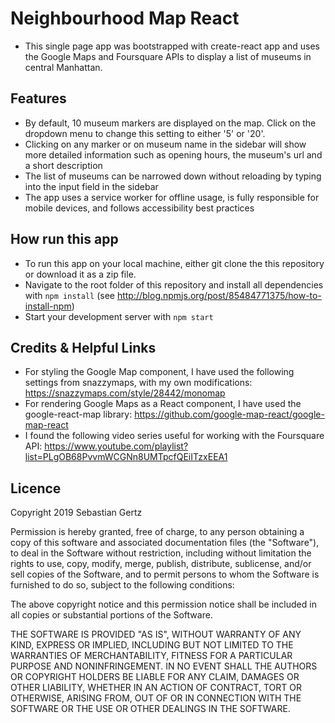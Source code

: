 # Neighbourhood Map React
* This single page app was bootstrapped with create-react app and uses the Google Maps and Foursquare APIs to display a list of museums in central Manhattan.

## Features
* By default, 10 museum markers are displayed on the map. Click on the dropdown menu to change this setting to either '5' or '20'.
* Clicking on any marker or on museum name in the sidebar will show more detailed information such as opening hours, the museum's url and a short description
* The list of museums can be narrowed down without reloading by typing into the input field in the sidebar
* The app uses a service worker for offline usage, is fully responsible for mobile devices, and follows accessibility best practices

## How run this app
* To run this app on your local machine, either git clone the this repository or download it as a zip file.
* Navigate to the root folder of this repository and install all dependencies with `npm install` (see  http://blog.npmjs.org/post/85484771375/how-to-install-npm)
* Start your development server with `npm start`

## Credits & Helpful Links
* For styling the Google Map component, I have used the following settings from snazzymaps, with my own modifications:
https://snazzymaps.com/style/28442/monomap
* For rendering Google Maps as a React component, I have used the google-react-map library:
https://github.com/google-map-react/google-map-react
* I found the following video series useful for working with the Foursquare API:
https://www.youtube.com/playlist?list=PLgOB68PvvmWCGNn8UMTpcfQEiITzxEEA1

## Licence
Copyright 2019 Sebastian Gertz

Permission is hereby granted, free of charge, to any person obtaining a copy of this software and associated documentation files (the "Software"), to deal in the Software without restriction, including without limitation the rights to use, copy, modify, merge, publish, distribute, sublicense, and/or sell copies of the Software, and to permit persons to whom the Software is furnished to do so, subject to the following conditions:

The above copyright notice and this permission notice shall be included in all copies or substantial portions of the Software.

THE SOFTWARE IS PROVIDED "AS IS", WITHOUT WARRANTY OF ANY KIND, EXPRESS OR IMPLIED, INCLUDING BUT NOT LIMITED TO THE WARRANTIES OF MERCHANTABILITY, FITNESS FOR A PARTICULAR PURPOSE AND NONINFRINGEMENT. IN NO EVENT SHALL THE AUTHORS OR COPYRIGHT HOLDERS BE LIABLE FOR ANY CLAIM, DAMAGES OR OTHER LIABILITY, WHETHER IN AN ACTION OF CONTRACT, TORT OR OTHERWISE, ARISING FROM, OUT OF OR IN CONNECTION WITH THE SOFTWARE OR THE USE OR OTHER DEALINGS IN THE SOFTWARE.
